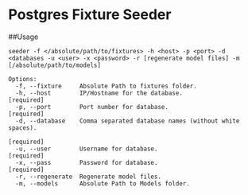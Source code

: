 # Postgres Fixture Seeder

##Usage

    seeder -f </absolute/path/to/fixtures> -h <host> -p <port> -d <databases -u <user> -x <password> -r [regenerate model files] -m [/absolute/path/to/models]

    Options:
      -f, --fixture     Absolute Path to fixtures folder.
      -h, --host        IP/Hostname for the database.                     [required]
      -p, --port        Port number for database.                         [required]
      -d, --database    Comma separated database names (without white spaces).
                                                                          [required]
      -u, --user        Username for database.                            [required]
      -x, --pass        Password for database.                            [required]
      -r, --regenerate  Regenerate model files.
      -m, --models      Absolute Path to Models folder.